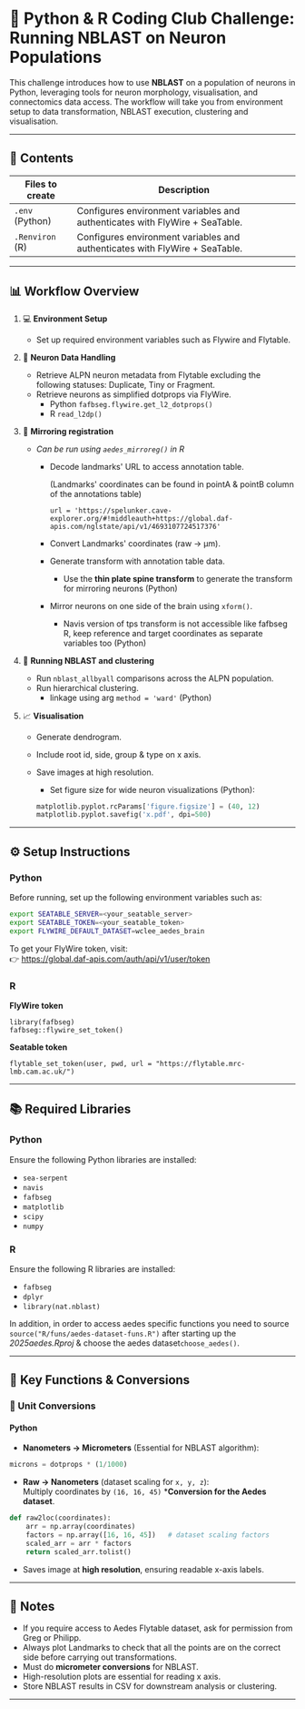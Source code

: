 # 🧠 Python & R Coding Club Challenge: Running NBLAST on Neuron Populations

This challenge introduces how to use **NBLAST** on a population of neurons in Python, leveraging tools for neuron morphology, visualisation, and connectomics data access. The workflow will take you from environment setup to data transformation, NBLAST execution, clustering and visualisation.

---

## 📁 Contents

| Files to create | Description |
|------|-------------|
| `.env` (Python) | Configures environment variables and authenticates with FlyWire + SeaTable. |
| `.Renviron` (R) | Configures environment variables and authenticates with FlyWire + SeaTable. |
---

## 📊 Workflow Overview

1. 💻 **Environment Setup**
   - Set up required environment variables such as Flywire and Flytable.

2. 🧠 **Neuron Data Handling**
   - Retrieve ALPN neuron metadata from Flytable excluding the following statuses: Duplicate, Tiny or Fragment.
   - Retrieve neurons as simplified dotprops via FlyWire.
      - Python `fafbseg.flywire.get_l2_dotprops()`
      - R `read_l2dp()`

3. 🔄 **Mirroring registration**
   - *Can be run using `aedes_mirroreg()` in R*
      - Decode landmarks' URL to access annotation table.
        
         (Landmarks' coordinates can be found in pointA & pointB column of the annotations table)
         ```
         url = 'https://spelunker.cave-explorer.org/#!middleauth+https://global.daf-apis.com/nglstate/api/v1/4693107724517376'
         ```
      - Convert Landmarks' coordinates (raw → µm).
      - Generate transform with annotation table data.
         - Use the **thin plate spine transform** to generate the transform for mirroring neurons (Python)
      - Mirror neurons on one side of the brain using `xform()`.
         - Navis version of tps transform is not accessible like fafbseg R, keep reference and target coordinates as separate variables too (Python)


4. 🔬 **Running NBLAST and clustering**
   - Run `nblast_allbyall` comparisons across the ALPN population.
   - Run hierarchical clustering.
      - linkage using arg `method = 'ward'` (Python)

5. 📈 **Visualisation**
   - Generate dendrogram.
   - Include root id, side, group & type on x axis.
   - Save images at high resolution.
     
        * Set figure size for wide neuron visualizations (Python):

        ```python
        matplotlib.pyplot.rcParams['figure.figsize'] = (40, 12)
        matplotlib.pyplot.savefig('x.pdf', dpi=500)
        ```

---

## ⚙️ Setup Instructions
### Python
Before running, set up the following environment variables such as:

```bash
export SEATABLE_SERVER=<your_seatable_server>
export SEATABLE_TOKEN=<your_seatable_token>
export FLYWIRE_DEFAULT_DATASET=wclee_aedes_brain
```

To get your FlyWire token, visit:  
👉 https://global.daf-apis.com/auth/api/v1/user/token  

### R

**FlyWire token**
```
library(fafbseg)
fafbseg::flywire_set_token()
```
**Seatable token**
```
flytable_set_token(user, pwd, url = "https://flytable.mrc-lmb.cam.ac.uk/")
```
---

## 📚 Required Libraries

### Python
Ensure the following Python libraries are installed:
- `sea-serpent`
- `navis`
- `fafbseg`
- `matplotlib`
- `scipy`
- `numpy`

### R
Ensure the following R libraries are installed:

- `fafbseg`
- `dplyr`
- `library(nat.nblast)`

In addition, in order to access aedes specific functions you need to source `source("R/funs/aedes-dataset-funs.R")` after starting up the *2025aedes.Rproj* & choose the aedes dataset`choose_aedes()`.

---

## 🧩 Key Functions & Conversions


### 📏 Unit Conversions

#### Python
- **Nanometers → Micrometers** (Essential for NBLAST algorithm):  
```python
microns = dotprops * (1/1000)
```

- **Raw → Nanometers** (dataset scaling for `x, y, z`):  
  Multiply coordinates by `(16, 16, 45)` ***Conversion for the Aedes dataset**.

```python
def raw2loc(coordinates):
    arr = np.array(coordinates)
    factors = np.array([16, 16, 45])   # dataset scaling factors
    scaled_arr = arr * factors
    return scaled_arr.tolist()
```


- Saves image at **high resolution**, ensuring readable x-axis labels.

---

## 📌 Notes

- If you require access to Aedes Flytable dataset, ask for permission from Greg or Philipp.
- Always plot Landmarks to check that all the points are on the correct side before carrying out transformations.  
- Must do **micrometer conversions** for NBLAST.  
- High-resolution plots are essential for reading x axis.  
- Store NBLAST results in CSV for downstream analysis or clustering.

---
